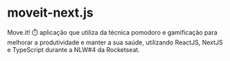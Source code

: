 # moveit-next.js
Move.it! ⏱️  aplicação que utiliza da técnica pomodoro e gamificação para melhorar a produtividade e manter a sua saúde, utilizando ReactJS, NextJS e TypeScript durante a NLW#4 da Rocketseat.
